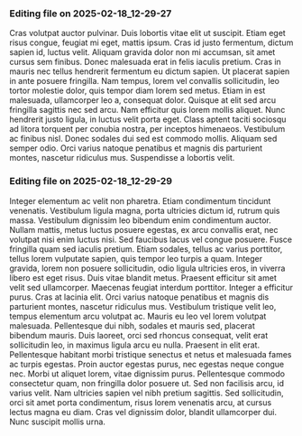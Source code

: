 

### Editing file on 2025-02-18_12-29-27

Cras volutpat auctor pulvinar. Duis lobortis vitae elit ut suscipit. Etiam eget risus congue, feugiat mi eget, mattis ipsum. Cras id justo fermentum, dictum sapien id, luctus velit. Aliquam gravida dolor non mi accumsan, sit amet cursus sem finibus. Donec malesuada erat in felis iaculis pretium. Cras in mauris nec tellus hendrerit fermentum eu dictum sapien. Ut placerat sapien in ante posuere fringilla. Nam tempus, lorem vel convallis sollicitudin, leo tortor molestie dolor, quis tempor diam lorem sed metus. Etiam in est malesuada, ullamcorper leo a, consequat dolor.
Quisque at elit sed arcu fringilla sagittis nec sed arcu. Nam efficitur quis lorem mollis aliquet. Nunc hendrerit justo ligula, in luctus velit porta eget. Class aptent taciti sociosqu ad litora torquent per conubia nostra, per inceptos himenaeos. Vestibulum ac finibus nisl. Donec sodales dui sed est commodo mollis. Aliquam sed semper odio. Orci varius natoque penatibus et magnis dis parturient montes, nascetur ridiculus mus. Suspendisse a lobortis velit.




### Editing file on 2025-02-18_12-29-29

Integer elementum ac velit non pharetra. Etiam condimentum tincidunt venenatis. Vestibulum ligula magna, porta ultricies dictum id, rutrum quis massa. Vestibulum dignissim leo bibendum enim condimentum auctor. Nullam mattis, metus luctus posuere egestas, ex arcu convallis erat, nec volutpat nisi enim luctus nisi. Sed faucibus lacus vel congue posuere. Fusce fringilla quam sed iaculis pretium. Etiam sodales, tellus ac varius porttitor, tellus lorem vulputate sapien, quis tempor leo turpis a quam. Integer gravida, lorem non posuere sollicitudin, odio ligula ultricies eros, in viverra libero est eget risus. Duis vitae blandit metus. Praesent efficitur sit amet velit sed ullamcorper. Maecenas feugiat interdum porttitor. Integer a efficitur purus. Cras at lacinia elit.
Orci varius natoque penatibus et magnis dis parturient montes, nascetur ridiculus mus. Vestibulum tristique velit leo, tempus elementum arcu volutpat ac. Mauris eu leo vel lorem volutpat malesuada. Pellentesque dui nibh, sodales et mauris sed, placerat bibendum mauris. Duis laoreet, orci sed rhoncus consequat, velit erat sollicitudin leo, in maximus ligula arcu eu nulla. Praesent in elit erat. Pellentesque habitant morbi tristique senectus et netus et malesuada fames ac turpis egestas. Proin auctor egestas purus, nec egestas neque congue nec.
Morbi ut aliquet lorem, vitae dignissim purus. Pellentesque commodo consectetur quam, non fringilla dolor posuere ut. Sed non facilisis arcu, id varius velit. Nam ultricies sapien vel nibh pretium sagittis. Sed sollicitudin, orci sit amet porta condimentum, risus lorem venenatis arcu, at cursus lectus magna eu diam. Cras vel dignissim dolor, blandit ullamcorper dui. Nunc suscipit mollis urna.


